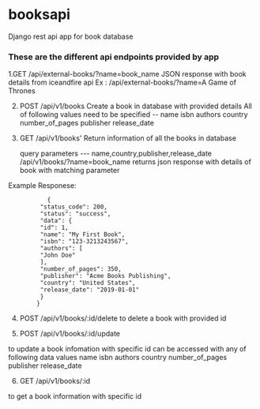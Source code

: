 # booksapi
Django rest api app for book database




###  These are the different api endpoints provided by app  ###


1.GET     /api/external-books/?name=book_name
   JSON response with book details from iceandfire api
  Ex : /api/external-books/?name=A Game of Thrones

 
 
 
 
 
 
 
2. POST      /api/v1/books
   Create a book in database with provided details
    All of following values need to be specified --
     name
     isbn
     authors
     country
     number_of_pages
     publisher
     release_date
     
     
     
     
     
     
     
     
3.  GET     /api/v1/books'
    Return information of all the books in database
  
    query parameters --- name,country,publisher,release_date
    /api/v1/books/?name=book_name
    returns json response with  details of book with matching parameter
   
   Example Responese:
   
               {
             "status_code": 200,
             "status": "success",
             "data": {
             "id": 1,
             "name": "My First Book",
             "isbn": "123-3213243567",
             "authors": [
             "John Doe"
             ],
             "number_of_pages": 350,
             "publisher": "Acme Books Publishing",
             "country": "United States",
             "release_date": "2019-01-01"
             }
            }
   
 
 
 
 
 
 
 
4. POST        /api/v1/books/:id/delete
  to delete a book with provided id
  
  
  
  
  
 
 5. POST        /api/v1/books/:id/update
 
  to update a book infomation with specific id
  can be accessed with any of following data values
     name
     isbn
     authors
     country
     number_of_pages
     publisher
     release_date
  
  
  
  
  
 
 6. GET        /api/v1/books/:id
 
  to get a book information  with specific id
 
 
